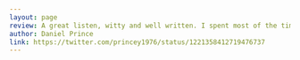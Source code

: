 ```yaml
---
layout: page
review: A great listen, witty and well written. I spent most of the time nodding my head in agreement and a few more Sats dropped into place in my overall knowledge.
author: Daniel Prince
link: https://twitter.com/princey1976/status/1221358412719476737
---
```

